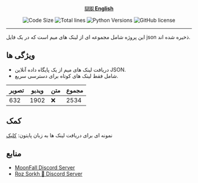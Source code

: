<div align="center">

[**🇺🇸 English**](../../README.md)
</div>

<p align="center">
    <img src="https://img.shields.io/github/languages/code-size/robonamari/meme-database?style=flat" alt="Code Size">
    <img src="https://tokei.rs/b1/github/robonamari/meme-database?style=flat" alt="Total lines">
    <img src="https://img.shields.io/badge/python-%5E3.7-blue" alt="Python Versions">
    <img src="https://img.shields.io/github/license/robonamari/meme-database" alt="GitHub license">
</p>

---

این پروژه شامل مجموعه ای از لینک های میم است که در یک فایل json ذخیره شده اند.

## ویژگی ها
- دریافت لینک های میم از یک پایگاه داده آنلاین JSON.
- شامل فقط لینک های کوتاه برای دسترسی سریع.

| تصویر | ویدیو  | متن | مجموع  |
| ------ | ------ | ---- | ------ |
| 632    | 1902   | ❌   | 2534   |

## کمک
نمونه ای برای دریافت لینک ها به زبان پایتون:
[کلیک](https://github.com/robonamari/meme-database/blob/main/main.py)

## منابع
* [MoonFall Discord Server](https://discord.gg/BsaC3QgEQz)
* [Roz Sorkh 🌹 Discord Server](https://discord.gg/a7jbGR99bW)
